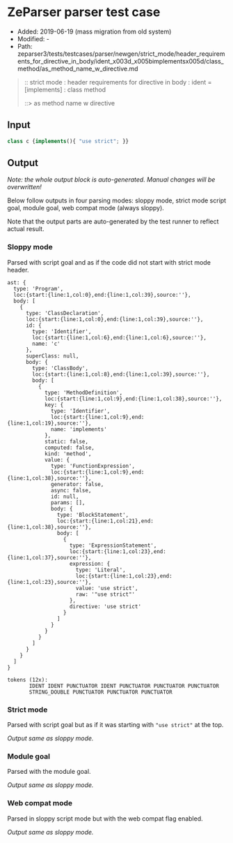 # ZeParser parser test case

- Added: 2019-06-19 (mass migration from old system)
- Modified: -
- Path: zeparser3/tests/testcases/parser/newgen/strict_mode/header_requirements_for_directive_in_body/ident_x003d_x005bimplementsx005d/class_method/as_method_name_w_directive.md

> :: strict mode : header requirements for directive in body : ident = [implements] : class method
>
> ::> as method name w directive

## Input

`````js
class c {implements(){ "use strict"; }}
`````

## Output

_Note: the whole output block is auto-generated. Manual changes will be overwritten!_

Below follow outputs in four parsing modes: sloppy mode, strict mode script goal, module goal, web compat mode (always sloppy).

Note that the output parts are auto-generated by the test runner to reflect actual result.

### Sloppy mode

Parsed with script goal and as if the code did not start with strict mode header.

`````
ast: {
  type: 'Program',
  loc:{start:{line:1,col:0},end:{line:1,col:39},source:''},
  body: [
    {
      type: 'ClassDeclaration',
      loc:{start:{line:1,col:0},end:{line:1,col:39},source:''},
      id: {
        type: 'Identifier',
        loc:{start:{line:1,col:6},end:{line:1,col:6},source:''},
        name: 'c'
      },
      superClass: null,
      body: {
        type: 'ClassBody',
        loc:{start:{line:1,col:8},end:{line:1,col:39},source:''},
        body: [
          {
            type: 'MethodDefinition',
            loc:{start:{line:1,col:9},end:{line:1,col:38},source:''},
            key: {
              type: 'Identifier',
              loc:{start:{line:1,col:9},end:{line:1,col:19},source:''},
              name: 'implements'
            },
            static: false,
            computed: false,
            kind: 'method',
            value: {
              type: 'FunctionExpression',
              loc:{start:{line:1,col:9},end:{line:1,col:38},source:''},
              generator: false,
              async: false,
              id: null,
              params: [],
              body: {
                type: 'BlockStatement',
                loc:{start:{line:1,col:21},end:{line:1,col:38},source:''},
                body: [
                  {
                    type: 'ExpressionStatement',
                    loc:{start:{line:1,col:23},end:{line:1,col:37},source:''},
                    expression: {
                      type: 'Literal',
                      loc:{start:{line:1,col:23},end:{line:1,col:23},source:''},
                      value: 'use strict',
                      raw: '"use strict"'
                    },
                    directive: 'use strict'
                  }
                ]
              }
            }
          }
        ]
      }
    }
  ]
}

tokens (12x):
       IDENT IDENT PUNCTUATOR IDENT PUNCTUATOR PUNCTUATOR PUNCTUATOR
       STRING_DOUBLE PUNCTUATOR PUNCTUATOR PUNCTUATOR
`````

### Strict mode

Parsed with script goal but as if it was starting with `"use strict"` at the top.

_Output same as sloppy mode._

### Module goal

Parsed with the module goal.

_Output same as sloppy mode._

### Web compat mode

Parsed in sloppy script mode but with the web compat flag enabled.

_Output same as sloppy mode._
